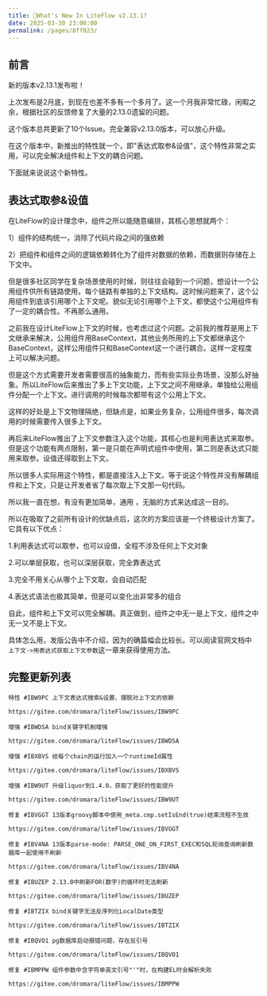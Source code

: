 ```yaml
---
title: 🌈What's New In LiteFlow v2.13.1?
date: 2025-03-30 23:00:00
permalink: /pages/8ff023/
---
```


## 前言

新的版本v2.13.1发布啦！

上次发布是2月底，到现在也差不多有一个多月了。这一个月我非常忙碌，闲暇之余，根据社区的反馈修复了大量的2.13.0遗留的问题。

这个版本总共更新了10个Issue。完全兼容v2.13.0版本，可以放心升级。

在这个版本中，新推出的特性就一个，即"表达式取参&设值"，这个特性非常之实用，可以完全解决组件和上下文的耦合问题。

下面就来说说这个新特性。



## 表达式取参&设值

在LiteFlow的设计理念中，组件之所以能随意编排，其核心思想就两个：

1）组件的结构统一，消除了代码片段之间的强依赖

2）把组件和组件之间的逻辑依赖转化为了组件对数据的依赖，而数据则存储在上下文中。



但是很多社区同学在复杂场景使用的时候，则往往会碰到一个问题，想设计一个公用组件供所有链路使用，每个链路有单独的上下文结构。这时候问题来了，这个公用组件到底该引用哪个上下文呢。貌似无论引用哪个上下文，都使这个公用组件有了一定的耦合性。不再那么通用。



之前我在设计LiteFlow上下文的时候，也考虑过这个问题。之前我的推荐是用上下文继承来解决，公用组件用BaseContext，其他业务所用的上下文都继承这个BaseContext，这样公用组件只和BaseContext这一个进行耦合。这样一定程度上可以解决问题。



但是这个方式需要开发者需要很高的抽象能力，而有些实际业务场景，没那么好抽象。所以LiteFlow后来推出了多上下文功能，上下文之间不用继承，单独给公用组件分配一个上下文。进行调用的时候每次都带有这个公用上下文。

这样的好处是上下文物理隔绝，但缺点是，如果业务复杂，公用组件很多，每次调用的时候需要传入很多上下文。



再后来LiteFlow推出了上下文参数注入这个功能，其核心也是利用表达式来取参。但是这个功能有两点限制，第一是只能在声明式组件中使用，第二则是表达式只能用来取参。设值还得取到上下文。

所以很多人实际用这个特性，都是直接注入上下文。等于说这个特性并没有解耦组件和上下文，只是让开发者省了每次取上下文那一句代码。



所以我一直在想，有没有更加简单，通用 ，无脑的方式来达成这一目的。



所以在吸取了之前所有设计的优缺点后，这次的方案应该是一个终极设计方案了。它具有以下优点：

1.利用表达式可以取参，也可以设值，全程不涉及任何上下文对象

2.可以单层获取，也可以深层获取，完全靠表达式

3.完全不用关心从哪个上下文取，会自动匹配

4.表达式语法也极其简单，但是可以变化出非常多的组合



自此，组件和上下文可以完全解耦。真正做到，组件之中无一是上下文，组件之中无一又不是上下文。



具体怎么用，发版公告中不介绍，因为的确篇幅会比较长。可以阅读官网文档中 `上下文->用表达式获取上下文参数`这一章来获得使用方法。



## 完整更新列表

```
特性 #IBW9PC 上下文表达式搜索&设置，摆脱对上下文的依赖

https://gitee.com/dromara/liteFlow/issues/IBW9PC

增强 #IBWDSA bind关键字机制增强

https://gitee.com/dromara/liteFlow/issues/IBWDSA

增强 #IBXBVS 给每个chain的运行加入一个runtimeId属性

https://gitee.com/dromara/liteFlow/issues/IBXBVS

增强 #IBW9UT 升级liquor到1.4.0，获取了更好的性能提升

https://gitee.com/dromara/liteFlow/issues/IBW9UT

修复 #IBVGGT 13版本groovy脚本中使用_meta.cmp.setIsEnd(true)结束流程不生效

https://gitee.com/dromara/liteFlow/issues/IBVGGT

修复 #IBV4NA 13版本parse-mode: PARSE_ONE_ON_FIRST_EXEC和SQL轮询查询刷新数据库一起使用不刷新

https://gitee.com/dromara/liteFlow/issues/IBV4NA

修复 #IBUZEP 2.13.0中刷新FOR(数字)的循环时无法刷新

https://gitee.com/dromara/liteFlow/issues/IBUZEP

修复 #IBTZIX bind关键字无法反序列化LocalDate类型

https://gitee.com/dromara/liteFlow/issues/IBTZIX

修复 #IBQVO1 pg数据库启动报错问题，存在反引号

https://gitee.com/dromara/liteFlow/issues/IBQVO1

修复 #IBMPPW 组件参数中含字符单英文引号"'"时，在构建EL时会解析失败

https://gitee.com/dromara/liteFlow/issues/IBMPPW
```